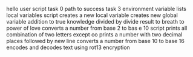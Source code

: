 hello user script
task 0
path to success
task 3
environment variable lists
local variables
script creates a new local variable
creates new global variable
addition to true knowledge
divided by divide
result to breath to power of love
converts a number from base 2 to bas e 10
script prints all combination of two letters except oo
prints a number with two decimal places followed by  new line
converts a number from base 10 to base 16
encodes and decodes text using rot13 encryption
